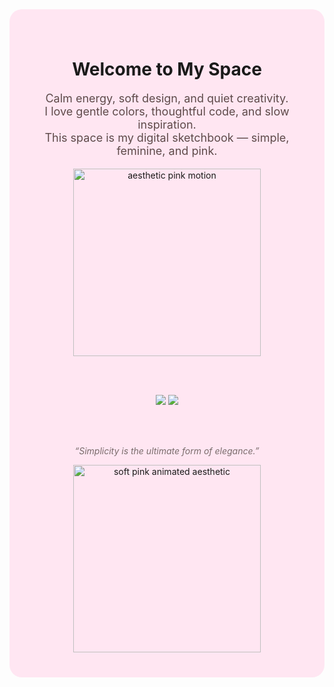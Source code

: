 <!-- 🌷 Elegant Kawaii GitHub Profile with Pink Background 🌷 -->

<div align="center" style="background-color:#ffe6f2; padding:40px; border-radius:20px;">

<h1>Welcome to My Space</h1>

<p style="font-size:18px; color:#5e4a4a;">
Calm energy, soft design, and quiet creativity.<br>
I love gentle colors, thoughtful code, and slow inspiration.<br>
This space is my digital sketchbook — simple, feminine, and pink.
</p>

<img src="https://i.pinimg.com/originals/f0/91/08/f09108957a1d9dcf8c49612a744f07c0.gif" width="300" alt="aesthetic pink motion">

<br><br>

<img src="https://img.shields.io/badge/pink%20mood-ffb6c1?style=for-the-badge&labelColor=f7c6d9">
<img src="https://img.shields.io/badge/minimal%20vibes-fdcfe8?style=for-the-badge&labelColor=ffb6c1">

<br><br>

<p style="font-style:italic; color:#7a6c6c;">
“Simplicity is the ultimate form of elegance.”
</p>

<img src="https://i.pinimg.com/originals/92/89/d2/9289d2b1689fbbaf3102031d8e1cf6b4.gif" width="300" alt="soft pink animated aesthetic">
</div>
